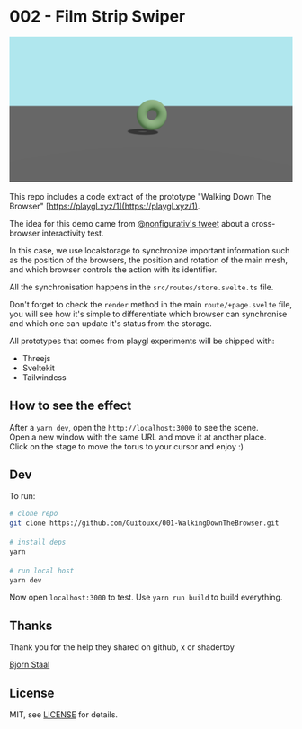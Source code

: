 # 002 - Film Strip Swiper

![Demo Screenshot](https://github.com/Guitouxx/001-WalkingDownTheBrowser/blob/main/static/screenshot.jpg?raw=true)

This repo includes a code extract of the prototype "Walking Down The Browser" [https://playgl.xyz/1](https://playgl.xyz/1).


The idea for this demo came from [@nonfigurativ's tweet](https://x.com/_nonfigurativ_/status/1727322594570027343) about a cross-browser interactivity test.

In this case, we use localstorage to synchronize important information such as the position of the browsers, the position and rotation of the main mesh, and which browser controls the action with its identifier.

All the synchronisation happens in the `src/routes/store.svelte.ts` file.

Don't forget to check the `render` method in the main `route/+page.svelte` file, you will see how it's simple to differentiate which browser can synchronise and which one can update it's status from the storage. 


All prototypes that comes from playgl experiments will be shipped with:
- Threejs  
- Sveltekit  
- Tailwindcss

## How to see the effect

After a `yarn dev`, open the `http://localhost:3000` to see the scene.  
Open a new window with the same URL and move it at another place.  
Click on the stage to move the torus to your cursor and enjoy :)


## Dev


To run:

```sh
# clone repo
git clone https://github.com/Guitouxx/001-WalkingDownTheBrowser.git

# install deps
yarn

# run local host
yarn dev
```

Now open `localhost:3000` to test. Use `yarn run build` to build everything.

## Thanks

Thank you for the help they shared on github, x or shadertoy 

[Bjorn Staal](https://x.com/_nonfigurativ_)


## License

MIT, see [LICENSE](https://github.com/Guitouxx/001-WalkingDownTheBrowser/blob/main/LICENSE) for details.
